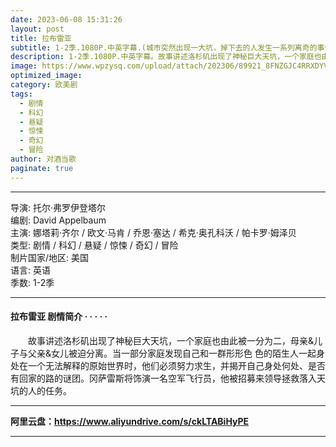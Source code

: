 ```yaml
---
date: 2023-06-08 15:31:26
layout: post
title: 拉布雷亚
subtitle: 1-2季.1080P.中英字幕.(城市突然出现一大坑，掉下去的人发生一系列离奇的事件)
description: 1-2季.1080P.中英字幕。故事讲述洛杉矶出现了神秘巨大天坑，一个家庭也由此被一分为二，母亲&儿子与父亲&女儿被迫分离。当一部分家庭发现自己和一群形形色 色的陌生人一起身处在一个无法解释的原始世界时，他们必须努力求生...
image: https://www.wpzysq.com/upload/attach/202306/89921_8FNZGJC4RRXDYV6.png
optimized_image: 
category: 欧美剧
tags:
  - 剧情
  - 科幻
  - 悬疑
  - 惊悚
  - 奇幻
  - 冒险
author: 对酒当歌
paginate: true
---
```



---

导演: 托尔·弗罗伊登塔尔  
编剧: David Appelbaum  
主演: 娜塔莉·齐尔 / 欧文·马肯 / 乔恩·塞达 / 希克·奥孔科沃 / 帕卡罗·姆泽贝  
类型: 剧情 / 科幻 / 悬疑 / 惊悚 / 奇幻 / 冒险  
制片国家/地区: 美国  
语言: 英语  
季数: 1-2季  

---

#### 拉布雷亚 剧情简介 · · · · ·

　　故事讲述洛杉矶出现了神秘巨大天坑，一个家庭也由此被一分为二，母亲&儿子与父亲&女儿被迫分离。当一部分家庭发现自己和一群形形色 色的陌生人一起身处在一个无法解释的原始世界时，他们必须努力求生，并揭开自己身处何处、是否有回家的路的谜团。冈萨雷斯将饰演一名空军飞行员，他被招募来领导拯救落入天坑的人的任务。

---

**阿里云盘：<https://www.aliyundrive.com/s/ckLTABiHyPE>**

---
